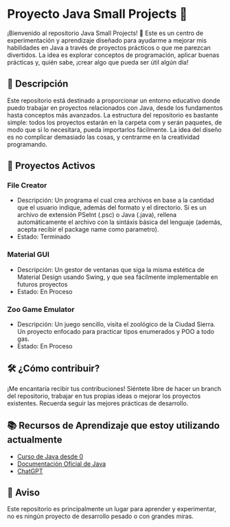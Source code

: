 # Proyecto Java Small Projects 🚀

¡Bienvenido al repositorio Java Small Projects! 🌟 Este es un centro de experimentación y aprendizaje diseñado para ayudarme a mejorar mis habilidades en Java a través de proyectos prácticos o que me parezcan divertidos. La idea es explorar conceptos de programación, aplicar buenas prácticas y, quién sabe, ¡crear algo que pueda ser útil algún día!

## 📘 Descripción
Este repositorio está destinado a proporcionar un entorno educativo donde puedo trabajar en proyectos relacionados con Java, desde los fundamentos hasta conceptos más avanzados. La estructura del repositorio es bastante simple: todos los proyectos estarán en la carpeta com y serán paquetes, de modo que si lo necesitara, pueda importarlos fácilmente. La idea del diseño es no complicar demasiado las cosas, y centrarme en la creatividad programando.

## 🚀 Proyectos Activos
### **File Creator**
  - Descripción: Un programa el cual crea archivos en base a la cantidad que el usuario indique, además del formato y el directorio. Si es un archivo de extensión PSeInt (.psc) o Java (.java), rellena automáticamente el archivo con la sintáxis básica del lenguaje (además, acepta recibir el package name como parametro).
  - Estado: Terminado

### **Material GUI**
  - Descripción: Un gestor de ventanas que siga la misma estética de Material Design usando Swing, y que sea fácilmente implementable en futuros proyectos
  - Estado: En Proceso

### **Zoo Game Emulator**
  - Descripción: Un juego sencillo, visita el zoológico de la Ciudad Sierra. Un proyecto enfocado para practicar tipos enumerados y POO a todo gas.
  - Estado: En Proceso

## 🛠️ ¿Cómo contribuir?
¡Me encantaría recibir tus contribuciones! Siéntete libre de hacer un branch del repositorio, trabajar en tus propias ideas o mejorar los proyectos existentes. Recuerda seguir las mejores prácticas de desarrollo.

## 📚 Recursos de Aprendizaje que estoy utilizando actualmente
- [Curso de Java desde 0](https://www.youtube.com/playlist?list=PLU8oAlHdN5BktAXdEVCLUYzvDyqRQJ2lk)
- [Documentación Oficial de Java](https://docs.oracle.com/en/java/)
- [ChatGPT](https://chat.openai.com/)

## 📌 Aviso
Este repositorio es principalmente un lugar para aprender y experimentar, no es ningún proyecto de desarrollo pesado o con grandes miras.
